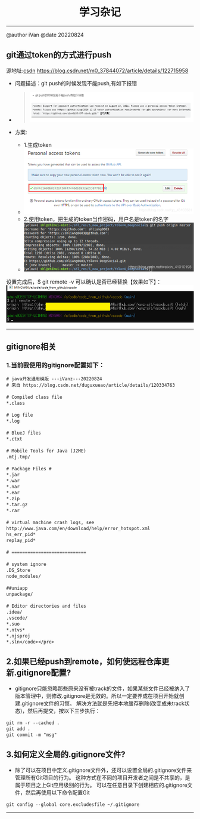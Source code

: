 # <center>学习杂记
---
@author iVan
@date 20220824
## git通过token的方式进行push
源地址:[csdn](https://blog.csdn.net/m0_37844072/article/details/122715958)
https://blog.csdn.net/m0_37844072/article/details/122715958
- 问题描述：git push的时候发现不能push,有如下报错
- >![](./assets/Snipaste_2022-08-24_12-33-22.png)

- 方案:
    - 1.生成token
    - ![](assets/20191122170943600.png)
    - 2.使用token，把生成的token当作密码，用户名是token的名字
    - ![](assets/5505a44f099b49568d25e3b254fbafca.png)

设置完成后，$ git remote -v 可以确认是否已经替换【效果如下】：
![](assets/token-example1.png)

---

## gitignore相关
### 1.当前我使用的gitignore配置如下：
```ignore
# java开发通用模版 ---iVanz---20220824
# 来自 https://blog.csdn.net/duguxueao/article/details/120334763

# Compiled class file
*.class

# Log file
*.log

# BlueJ files
*.ctxt

# Mobile Tools for Java (J2ME)
.mtj.tmp/

# Package Files #
*.jar
*.war
*.nar
*.ear
*.zip
*.tar.gz
*.rar

# virtual machine crash logs, see http://www.java.com/en/download/help/error_hotspot.xml
hs_err_pid*
replay_pid*

# ============================

# system ignore
.DS_Store
node_modules/

##uniapp
unpackage/

# Editor directories and files
.idea/
.vscode/
*.suo
*.ntvs*
*.njsproj
*.sln</code></pre> 
```
## 2.如果已经push到remote，如何使远程仓库更新.gitignore配置?
- gitignore只能忽略那些原来没有被track的文件，如果某些文件已经被纳入了版本管理中，则修改.gitignore是无效的。所以一定要养成在项目开始就创建.gitignore文件的习惯。
解决方法就是先把本地缓存删除(改变成未track状态)，然后再提交，按以下三步执行：
```git
git rm -r --cached .
git add .
git commit -m "msg"
```

## 3.如何定义全局的.gitignore文件?
- 除了可以在项目中定义.gitignore文件外，还可以设置全局的.gitignore文件来管理所有Git项目的行为。
这种方式在不同的项目开发者之间是不共享的，是属于项目之上Git应用级别的行为。
可以在任意目录下创建相应的.gitignore文件，然后再使用以下命令配置Git
```gitignore
git config --global core.excludesfile ~/.gitignore
```
---